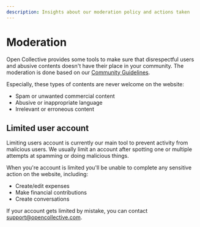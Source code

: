 ```yaml
---
description: Insights about our moderation policy and actions taken
---
```


# Moderation

Open Collective provides some tools to make sure that disrespectful users and abusive contents doesn't have their place in your community. The moderation is done based on our [Community Guidelines](https://docs.opencollective.com/help/about/community-guidelines).

Especially, these types of contents are never welcome on the website:

* Spam or unwanted commercial content
* Abusive or inappropriate language
* Irrelevant or erroneous content

## Limited user account

Limiting users account is currently our main tool to prevent activity from malicious users. We usually limit an account after spotting one or multiple attempts at spamming or doing malicious things.

When you're account is limited you'll be unable to complete any sensitive action on the website, including:

* Create/edit expenses
* Make financial contributions
* Create conversations

If your account gets limited by mistake, you can contact [support@opencollective.com](mailto:support@opencollective.com).



